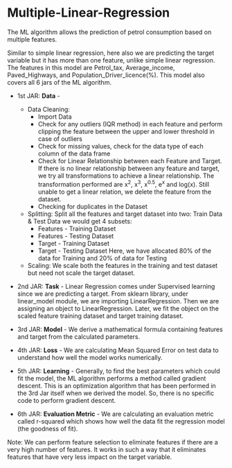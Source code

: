 # Multiple-Linear-Regression
The ML algorithm allows the prediction of petrol consumption based on multiple features.

Similar to simple linear regression, here also we are predicting the target variable but it has more than one feature, unlike simple linear regression. The features in this model are Petrol_tax, Average_income, Paved_Highways, and Population_Driver_licence(%). This model also covers all 6 jars of the ML algorithm.

- 1st JAR: **Data** - 
  - Data Cleaning:
    - Import Data
    - Check for any outliers (IQR method) in each feature and perform clipping the feature between the upper and lower threshold in case of outliers
    - Check for missing values, check for the data type of each column of the data frame
    - Check for Linear Relationship between each Feature and Target. If there is no linear relationship between any feature and target, we try all transformations to achieve a linear relationship. The transformation performed are x<sup>2</sup>, x<sup>3</sup>, x<sup>0.5</sup>, e<sup>x</sup> and log(x). Still unable to get a linear relation, we delete the feature from the dataset.
    - Checking for duplicates in the Dataset
  - Splitting:
    Split all the features and target dataset into two: Train Data & Test Data
    we would get 4 subsets:
      - Features - Training Dataset
      - Features - Testing Dataset
      - Target - Training Dataset 
      - Target - Testing Dataset
    Here, we have allocated 80% of the data for Training and 20% of data for Testing
  - Scaling: 
    We scale both the features in the training and test dataset but need not scale the target dataset.
   
- 2nd JAR: **Task** - 
  Linear Regression comes under Supervised learning since we are predicting a target.
  From sklearn library, under linear_model module, we are importing LinearRegression.
  Then we are assigning an object to LinearRegression.
  Later, we fit the object on the scaled feature training dataset and target training dataset.
  
- 3rd JAR: **Model** -
  We derive a mathematical formula containing features and target from the calculated parameters.
  
- 4th JAR: **Loss** - 
  We are calculating Mean Squared Error on test data to understand how well the model works numerically.
  
- 5th JAR: **Learning** -
  Generally, to find the best parameters which could fit the model, the ML algorithm performs a method called gradient descent. This is an optimization algorithm that has been performed in the 3rd Jar itself when we derived the model. So, there is no specific code to perform gradient descent.
  
- 6th JAR: **Evaluation Metric** -
   We are calculating an evaluation metric called r-squared which shows how well the data fit the regression model (the goodness of fit).

Note: We can perform feature selection to eliminate features if there are a very high number of features. It works in such a way that it eliminates features that have very less impact on the target variable.

  
